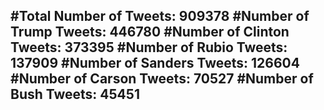#Total Number of Tweets: 909378 
#Number of Trump Tweets: 446780
#Number of Clinton Tweets: 373395
#Number of Rubio Tweets: 137909
#Number of Sanders Tweets: 126604
#Number of Carson Tweets: 70527
#Number of Bush Tweets: 45451
---
